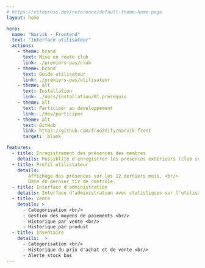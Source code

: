 ```yaml
---
# https://vitepress.dev/reference/default-theme-home-page
layout: home

hero:
  name: "Narvik - Frontend"
  text: "Interface utilisateur"
  actions:
    - theme: brand
      text: Mise en route club
      link: ./premiers-pas/club
    - theme: brand
      text: Guide utilisateur
      link: ./premiers-pas/utilisateur
    - theme: alt
      text: Installation
      link: ./docs/installation/01.prerequis
    - theme: alt
      text: Participer au développement
      link: ./dev/participer
    - theme: alt
      text: GitHub
      link: https://github.com/froozeify/narvik-front
      target: _blank

features:
  - title: Enregistrement des présences des membres
    details: Possiblité d'enregistrer les présences extérieurs (club secondaire, découverte, initiation).
  - title: Profil utilistateur
    details:
        Affichage des présences sur les 12 derniers mois. <br/>
        Date du dernier tir de contrôle.
  - title: Interface d'administration
    details: Interface d'administration avec statistiques sur l'utilisation des postes et la présences.
  - title: Vente
    details: >
      - Catégorisation <br/>
      - Gestion des moyens de paiements <br/>
      - Historique par vente <br/>
      - Historique par produit
  - title: Inventaire
    details:  >
      - Catégorisation <br/>
      - Historique du prix d'achat et de vente <br/>
      - Alerte stock bas
---
```


